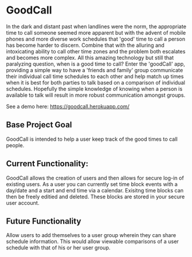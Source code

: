# GoodCall
In the dark and distant past when landlines were the norm, the appropriate time to call someone seemed more apparent but with the advent of mobile phones and more diverse work schedules that 'good' time to call a person has become harder to discern. Combine that with the alluring and intoxicating ability to call other time zones and the problem both escalates and becomes more complex. All this amazing technology but still that paralyzing question, when is a good time to call? Enter the 'goodCall' app, providing a simple way to have a 'friends and family' group communicate their individual call time schedules to each other and help match up times when it is best for both parties to talk based on a comparison of individual schedules. Hopefully the simple knowledge of knowing when a person is available to talk will result in more robust communication amongst groups. 

See a demo here: https://goodcall.herokuapp.com/

## Base Project Goal
GoodCall is intended to help a user keep track of the good times to call people.

## Current Functionality:
GoodCall allows the creation of users and then allows for secure log-in of existing users.
As a user you can currently set time block events with a day/date and a start and end time via a calendar.
Exisitng time blocks can then be freely editied and deleted.
These blocks are stored in your secure user account.

## Future Functionality
Allow users to add themselves to a user group wherein they can share schedule information.
This would allow viewable comparisons of a user schedule with that of his or her user group.   




